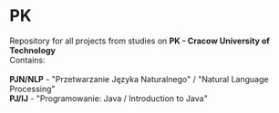 # PK
Repository for all projects from studies on <b>PK - Cracow University of Technology</b><br />
Contains:<br />
<br />
<b>PJN/NLP</b> - "Przetwarzanie Języka Naturalnego" / "Natural Language Processing"<br />
<b>PJ/IJ</b> - "Programowanie: Java / Introduction to Java"<br />
